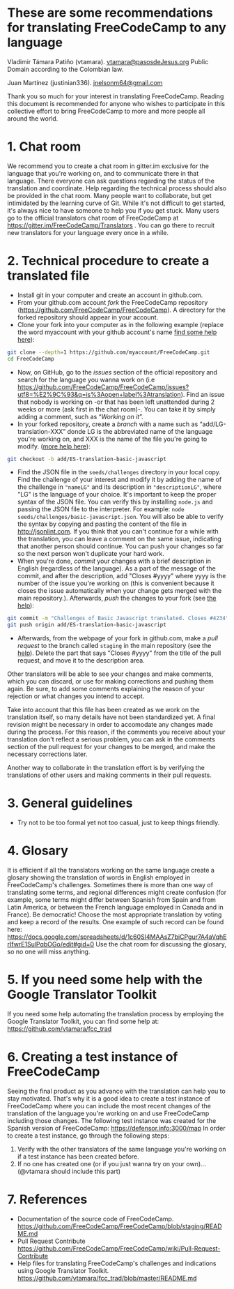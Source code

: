 # These are some recommendations for translating FreeCodeCamp to any language

Vladimir Támara Patiño (vtamara). [vtamara@pasosdeJesus.org](mailto:vtamara@pasosdeJesus.org) Public Domain according to the Colombian law.

Juan Martínez (justinian336). [jnelsonm64@gmail.com](mailto:jnelsonm64@gmail.com)

Thank you so much for your interest in translating FreeCodeCamp. Reading this document is recommended for anyone who wishes to participate in this collective effort to bring FreeCodeCamp to more and more people all around the world.


# 1. Chat room

We recommend you to create a chat room in gitter.im exclusive for the language that you're working on, and to communicate there in that language. There everyone can ask questions regarding the status of the translation and coordinate. Help regarding the technical process should also be provided in the chat room. Many people want to collaborate, but get intimidated by the learning curve of Git. While it's not difficult to get started, it's always nice to have someone to help you if you get stuck.
Many users go to the official translators chat room of FreeCodeCamp at https://gitter.im/FreeCodeCamp/Translators . You can go there to recruit new translators for your language every once in a while.


# 2. Technical procedure to create a translated file

* Install git in your computer and create an account in github.com.
* From your github.com account *fork* the FreeCodeCamp repository (https://github.com/FreeCodeCamp/FreeCodeCamp). A directory for the forked repository should appear in your account.
* Clone your fork into your computer as in the following example (replace the word myaccount with your github account's name  [find some help here](https://help.github.com/articles/fork-a-repo/)):
```sh
git clone --depth=1 https://github.com/myaccount/FreeCodeCamp.git
cd FreeCodeCamp
```
*  Now, on GitHub, go to the *issues* section of the official repository and search for the language you wanna work on (i.e https://github.com/FreeCodeCamp/FreeCodeCamp/issues?utf8=%E2%9C%93&q=is%3Aopen+label%3Atranslation). Find an issue that nobody is working on -or that has been left unattended during 2 weeks or more (ask first in the chat room)-.  You can take it by simply adding a comment, such as “*Working on it*”.
*  In your forked repository, create a *branch* with a name such as “add/LG-translation-XXX” donde LG is the abbreviated name of the language you're working on, and XXX is the name of the file you're going to modify.  ([more help here](https://github.com/Kunena/Kunena-Forum/wiki/Create-a-new-branch-with-git-and-manage-branches)):
```sh
git checkout -b add/ES-translation-basic-javascript
```
* Find the JSON file in the ```seeds/challenges``` directory in your local copy. Find the challenge of your interest and modify it by adding the name of the challenge in ```"nameLG"``` and its description in ```"descriptionLG"```, where "LG" is the language of your choice. It's important to keep the proper syntax of the JSON file. You can verify this by installing ```node.js``` and passing the JSON file to the interpreter. For example: ```node seeds/challenges/basic-javascript.json```. You will also be able to verify the syntax by copying and pasting the content of the file in http://jsonlint.com. If you think that you can't continue for a while with the translation, you can leave a comment on the same issue, indicating that another person should continue. You can push your changes so far so the next person won't duplicate your hard work.
* When you're done, *commit* your changes with a brief description in English (regardless of the language). As a part of the message of the commit, and after the description, add "Closes #yyyy" where yyyy is the number of the issue you're working on (this is convenient because it closes the issue automatically when your change gets merged with the main repository.). Afterwards, *push* the changes to your fork (see [the help](https://help.github.com/articles/pushing-to-a-remote/)):
```sh
git commit -m "Challenges of Basic Javascript translated. Closes #4234" seed/challenges/basic-javascript.json 
git push origin add/ES-translation-basic-javascript
```
*  Afterwards, from the webpage of your fork in github.com, make a *pull request* to the branch called ```staging``` in the main repository (see the [help](https://help.github.com/articles/creating-a-pull-request/)). Delete the part that says "Closes #yyyy" from the title of the pull request, and move it to the description area.  

Other translators will be able to see your changes and make comments, which you can discard, or use for making corrections and pushing them again. Be sure, to add some comments explaining the reason of your rejection or what changes you intend to accept. 

Take into account that this file has been created as we work on the translation itself, so many details have not been standardized yet. A final revision might be necessary in order to accomodate any changes made during the process. For this reason, if the comments you receive about your translation don't reflect a serious problem, you can ask in the comments section of the pull request for your changes to be merged, and make the necessary corrections later.

Another way to collaborate in the translation effort is by verifying the translations of other users and making comments in their pull requests.


# 3. General guidelines

* Try not to be too formal yet not too casual, just to keep things friendly.


# 4. Glosary

It is efficient if all the translators working on the same language create a glosary showing the translation of words in English employed in FreeCodeCamp's challenges. Sometimes there is more than one way of translating some terms, and regional differences might create confusion (for example, some terms might differ between Spanish from Spain and from Latin America, or between the French language employed in Canada and in France). 
Be democratic! Choose the most appropriate translation by voting and keep a record of the results. One example of such record can be found here: https://docs.google.com/spreadsheets/d/1c60Sl4MAAsZ7biCPgur7A4aVqhErIfwrE1SulPqbOGo/edit#gid=0
Use the chat room for discussing the glosary, so no one will miss anything.


# 5. If you need some help with the Google Translator Toolkit 

If you need some help automating the translation process by employing the Google Translator Toolkit, you can find some help at: https://github.com/vtamara/fcc_trad


# 6. Creating a test instance of FreeCodeCamp

Seeing the final product as you advance with the translation can help you to stay motivated. That's why it is a good idea to create a test instance of FreeCodeCamp where you can include the most recent changes of the translation of the language you're working on and use FreeCodeCamp including those changes. The following test instance was created for the Spanish version of FreeCodeCamp: https://defensor.info:3000/map
In order to create a test instance, go through the following steps:

1) Verify with the other translators of the same language you're working on if a test instance has been created before.
2) If no one has created one (or if you just wanna try on your own)... (@vtamara should include this part)

# 7. References

* Documentation of the source code of FreeCodeCamp. https://github.com/FreeCodeCamp/FreeCodeCamp/blob/staging/README.md
* Pull Request Contribute https://github.com/FreeCodeCamp/FreeCodeCamp/wiki/Pull-Request-Contribute
* Help files for translating FreeCodeCamp's challenges and indications using Google Translator Toolkit. https://github.com/vtamara/fcc_trad/blob/master/README.md
